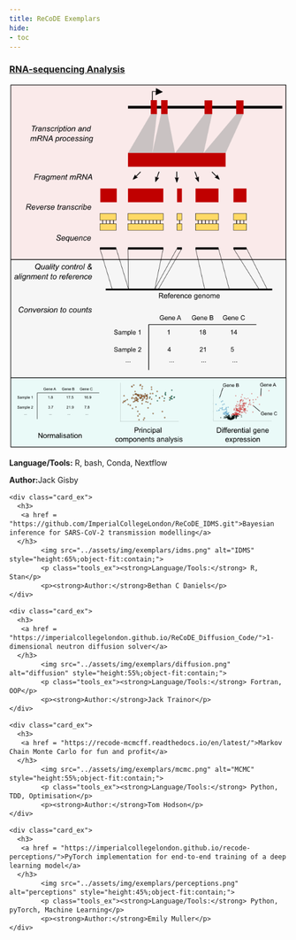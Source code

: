 ```yaml
---
title: ReCoDE Exemplars
hide:
- toc
---
```


<!-- RNA-sequencing Analysis -->
<div class="grid-container">
    <div class="card_ex">
      <h3>
       <a href = "https://imperialcollegelondon.github.io/ReCoDE_rnaseq_pipeline/">RNA-sequencing Analysis</a>
      </h3>
            <img src="../assets/img/exemplars/rnaseq.png" alt="RNA-sequencing Analysis" style="height:60%;object-fit:contain;">
            <p><strong>Language/Tools:</strong> R, bash, Conda, Nextflow</p>
            <p><strong>Author:</strong>Jack Gisby</p>
    </div>

<!-- Bayesian inference for SARS-CoV-2 transmission modelling -->

    <div class="card_ex">
      <h3>
       <a href = "https://github.com/ImperialCollegeLondon/ReCoDE_IDMS.git">Bayesian inference for SARS-CoV-2 transmission modelling</a>
      </h3>
            <img src="../assets/img/exemplars/idms.png" alt="IDMS" style="height:65%;object-fit:contain;">
            <p class="tools_ex"><strong>Language/Tools:</strong> R, Stan</p>
            <p><strong>Author:</strong>Bethan C Daniels</p>
    </div>

<!-- 1-dimensional neutron diffusion solver -->

    <div class="card_ex">
      <h3>
       <a href = "https://imperialcollegelondon.github.io/ReCoDE_Diffusion_Code/">1-dimensional neutron diffusion solver</a>
      </h3>
            <img src="../assets/img/exemplars/diffusion.png" alt="diffusion" style="height:55%;object-fit:contain;">
            <p class="tools_ex"><strong>Language/Tools:</strong> Fortran, OOP</p>
            <p><strong>Author:</strong>Jack Trainor</p>
    </div>

<!-- MCMC -->

    <div class="card_ex">
      <h3>
       <a href = "https://recode-mcmcff.readthedocs.io/en/latest/">Markov Chain Monte Carlo for fun and profit</a>
      </h3>
            <img src="../assets/img/exemplars/mcmc.png" alt="MCMC" style="height:55%;object-fit:contain;">
            <p class="tools_ex"><strong>Language/Tools:</strong> Python, TDD, Optimisation</p>
            <p><strong>Author:</strong>Tom Hodson</p>
    </div>

<!-- perceptions -->

    <div class="card_ex">
      <h3>
       <a href = "https://imperialcollegelondon.github.io/recode-perceptions/">PyTorch implementation for end-to-end training of a deep learning model</a>
      </h3>
            <img src="../assets/img/exemplars/perceptions.png" alt="perceptions" style="height:45%;object-fit:contain;">
            <p class="tools_ex"><strong>Language/Tools:</strong> Python, pyTorch, Machine Learning</p>
            <p><strong>Author:</strong>Emily Muller</p>
    </div>
</div>
